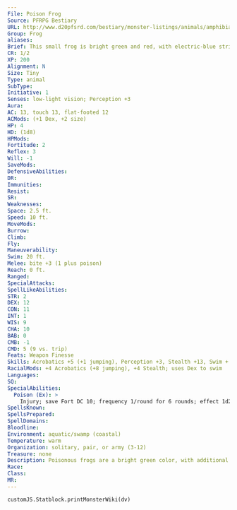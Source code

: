 ```yaml
---
File: Poison Frog
Source: PFRPG Bestiary
URL: http://www.d20pfsrd.com/bestiary/monster-listings/animals/amphibians/frog/poison-frog
Group: Frog
aliases: 
Brief: This small frog is bright green and red, with electric-blue stripes on its hind legs.
CR: 1/2
XP: 200
Alignment: N
Size: Tiny
Type: animal
SubType: 
Initiative: 1
Senses: low-light vision; Perception +3
Aura: 
AC: 13, touch 13, flat-footed 12
ACMods: (+1 Dex, +2 size)
HP: 4
HD: (1d8)
HPMods: 
Fortitude: 2
Reflex: 3
Will: -1
SaveMods: 
DefensiveAbilities: 
DR: 
Immunities: 
Resist: 
SR: 
Weaknesses: 
Space: 2.5 ft.
Speed: 10 ft.
MoveMods: 
Burrow: 
Climb: 
Fly: 
Maneuverability: 
Swim: 20 ft.
Melee: bite +3 (1 plus poison)
Reach: 0 ft.
Ranged: 
SpecialAttacks: 
SpellLikeAbilities: 
STR: 2
DEX: 12
CON: 11
INT: 1
WIS: 9
CHA: 10
BAB: 0
CMB: -1
CMD: 5 (9 vs. trip)
Feats: Weapon Finesse
Skills: Acrobatics +5 (+1 jumping), Perception +3, Stealth +13, Swim + 9
RacialMods: +4 Acrobatics (+8 jumping), +4 Stealth; uses Dex to swim
Languages: 
SQ: 
SpecialAbilities:
  Poison (Ex): >
    Injury; save Fort DC 10; frequency 1/round for 6 rounds; effect 1d2 Con damage; cure 1 save
SpellsKnown: 
SpellsPrepared: 
SpellDomains: 
Bloodline: 
Environment: aquatic/swamp (coastal)
Temperature: warm
Organization: solitary, pair, or army (3-12)
Treasure: none
Description: Poisonous frogs are a bright green color, with additional bright yellow, red, or blue markings. They are just over a foot long and weigh 10 pounds. The poison of poisonous frogs is often gathered by primitive tribes and used to coat darts and arrows for hunting. You can make a larger poison frog either by applying the giant simple template or by giving a normal giant frog a poison frog's venomous bite.
Race: 
Class: 
MR: 
---
```

```dataviewjs
customJS.Statblock.printMonsterWiki(dv)
```
